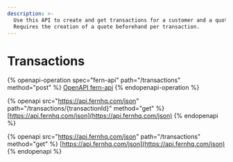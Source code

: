 ```yaml
---
description: >-
  Use this API to create and get transactions for a customer and a quote.
  Requires the creation of a quote beforehand per transaction.
---
```


# Transactions

{% openapi-operation spec="fern-api" path="/transactions" method="post" %}
[OpenAPI fern-api](https://api.fernhq.com/json)
{% endopenapi-operation %}

{% openapi src="https://api.fernhq.com/json" path="/transactions/{transactionId}" method="get" %}
[https://api.fernhq.com/json](https://api.fernhq.com/json)
{% endopenapi %}

{% openapi src="https://api.fernhq.com/json" path="/transactions" method="get" %}
[https://api.fernhq.com/json](https://api.fernhq.com/json)
{% endopenapi %}



